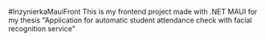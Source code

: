 #InzynierkaMauiFront
This is my frontend project made with .NET MAUI for my thesis "Application for automatic student attendance check with facial recognition service"
